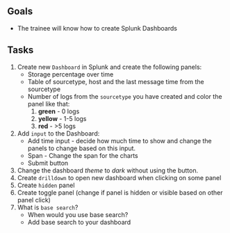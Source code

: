## Goals
- The trainee will know how to create Splunk Dashboards

## Tasks
1. Create new `Dashboard` in Splunk and create the following panels:
      * Storage percentage over time
      * Table of sourcetype, host and the last message time from the sourcetype
      * Number of logs from the `sourcetype` you have created and color the panel like that:
          1. **green** - 0 logs
          2. **yellow** - 1-5 logs
          3. **red** - >5 logs
1. Add `input` to the Dashboard:
    * Add time input - decide how much time to show and change the panels to change based on this input.
    * Span - Change the span for the charts
    * Submit button
1. Change the dashboard *theme* to *dark* without using the button.
1. Create `drilldown` to open new dashboard when clicking on some panel
1. Create `hidden` panel
1. Create toggle panel (change if panel is hidden or visible based on other panel click) 
1. What is `base search`? 
    * When would you use base search?
    * Add base search to your dashboard
